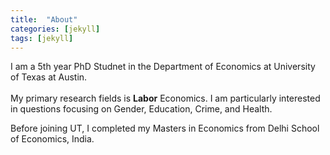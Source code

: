 ```yaml
---
title:  "About"
categories: [jekyll]
tags: [jekyll]
---
```

I am a 5th year PhD Studnet in the Department of Economics at University of Texas at Austin. <br/> <br/>
My primary research fields is <b>Labor</b> Economics. I am particularly interested in questions focusing on Gender, Education, Crime, and Health. 

Before joining UT, I completed my Masters in Economics from Delhi School of Economics, India. 
